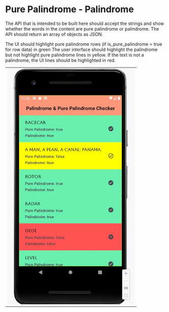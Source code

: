 # Pure Palindrome - Palindrome

The API that is intended to be built here should accept the strings and show whether the words in the content are pure palindrome or palindrome. The API should return an array of objects as JSON.

The UI should highlight pure palindrome rows (if is_pure_palindrome = true for row data) in green
The user interface should highlight the palindrome but not highlight pure palindrome lines in yellow.
If the text is not a palindrome, the UI lines should be highlighted in red.

<table>
  <tr>
  <td> 
<img src = "https://github.com/Bucerella/PalindromeWithFlutter/blob/master/ss.jpg" width = 400>
  </td>
  </tr>
</table>
